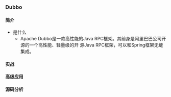 ### Dubbo

#### 简介

+ 是什么
  + Apache Dubbo是一款高性能的Java RPC框架。其前身是阿里巴巴公司开源的一个高性能、轻量级的开 源Java RPC框架，可以和Spring框架无缝集成。

#### 实战

#### 高级应用

#### 源码分析